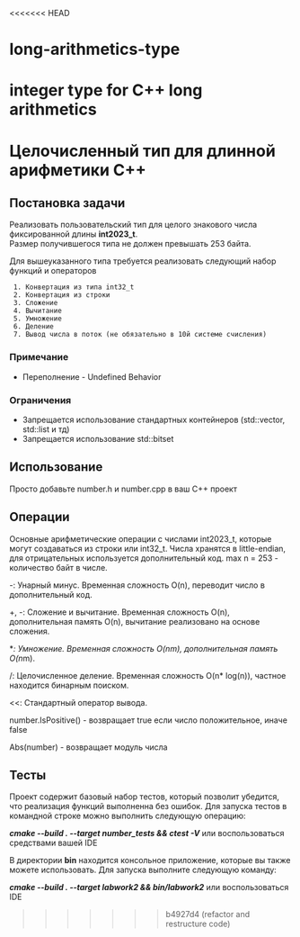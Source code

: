 <<<<<<< HEAD
# long-arithmetics-type
integer type for C++ long arithmetics 
=======
# Целочисленный тип для длинной арифметики C++

## Постановка задачи

Реализовать пользовательский тип для целого знакового числа фиксированной длины **int2023_t**.  
Размер получившегося типа не должен превышать 253 байтa.

Для вышеуказанного типа требуется реализовать следующий набор функций и операторов

     1. Конвертация из типа int32_t
     2. Конвертация из строки
     3. Сложение
     4. Вычитание
     5. Умножение
     6. Деление
     7. Вывод числа в поток (не обязательно в 10й системе счисления)

### Примечание
- Переполнение - Undefined Behavior

### Ограничения
- Запрещается использование стандартных контейнеров (std::vector, std::list и тд)
- Запрещается использование std::bitset
## Использование
Просто добавьте number.h и number.cpp в ваш C++ проект

## Операции
Основные арифметические операции с числами int2023_t, которые могут создаваться из строки или int32_t. Числа хранятся в little-endian, для отрицательных используется дополнительный код. max n = 253 - количество байт в числе.

-: Унарный минус. Временная сложность O(n), переводит число в дополнительный код.

+, -: Сложение и вычитание. Временная сложность O(n), дополнительная память O(n), вычитание реализовано на основе сложения.

***: Умножение. Временная сложность O(n*m), дополнительная память O(n*m).

/: Целочисленное деление. Временная сложность O(n* log(n)), частное находится бинарным поиском.

<<: Стандартный оператор вывода.

number.IsPositive() - возвращает true если число положительное, иначе false

Abs(number) - возвращает модуль числа

## Тесты

Проект содержит базовый набор тестов, который позволит убедится, что реализация функций выполненна без ошибок.
Для запуска тестов в командной строке можно выполнить следующую операцию:

***cmake --build . --target number_tests && ctest -V***  или воспользоваться средствами вашей IDE

В директории **bin** находится консольное приложение, которые вы также можете использовать.
Для запуска выполните следующую команду:

***cmake --build . --target labwork2 && bin/labwork2*** или воспользоваться IDE
>>>>>>> b4927d4 (refactor and restructure code)

